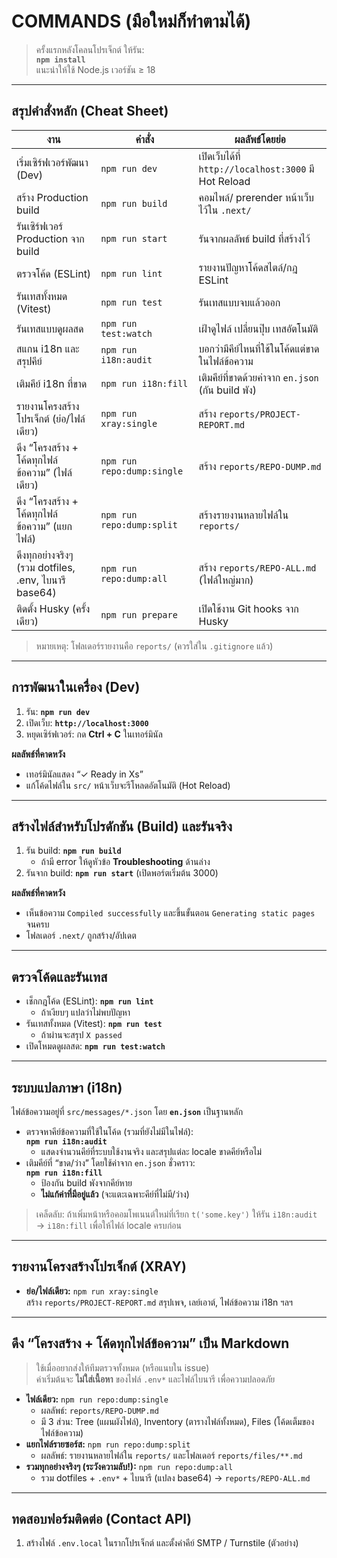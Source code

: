 # COMMANDS (มือใหม่ก็ทำตามได้)

> ครั้งแรกหลังโคลนโปรเจ็กต์ ให้รัน:  
> **`npm install`**  
> แนะนำให้ใช้ Node.js เวอร์ชัน ≥ 18

---

## สรุปคำสั่งหลัก (Cheat Sheet)

| งาน                                                  | คำสั่ง                     | ผลลัพธ์โดยย่อ                                        |
| ---------------------------------------------------- | -------------------------- | ---------------------------------------------------- |
| เริ่มเซิร์ฟเวอร์พัฒนา (Dev)                          | `npm run dev`              | เปิดเว็บได้ที่ `http://localhost:3000` มี Hot Reload |
| สร้าง Production build                               | `npm run build`            | คอมไพล์/ prerender หน้าเว็บไว้ใน `.next/`            |
| รันเซิร์ฟเวอร์ Production จาก build                  | `npm run start`            | รันจากผลลัพธ์ build ที่สร้างไว้                      |
| ตรวจโค้ด (ESLint)                                    | `npm run lint`             | รายงานปัญหาโค้ดสไตล์/กฎ ESLint                       |
| รันเทสทั้งหมด (Vitest)                               | `npm run test`             | รันเทสแบบจบแล้วออก                                   |
| รันเทสแบบดูผลสด                                      | `npm run test:watch`       | เฝ้าดูไฟล์ เปลี่ยนปุ๊บ เทสอัตโนมัติ                  |
| สแกน i18n และสรุปคีย์                                | `npm run i18n:audit`       | บอกว่ามีคีย์ไหนที่ใช้ในโค้ดแต่ขาดในไฟล์ข้อความ       |
| เติมคีย์ i18n ที่ขาด                                 | `npm run i18n:fill`        | เติมคีย์ที่ขาดด้วยค่าจาก `en.json` (กัน build พัง)   |
| รายงานโครงสร้างโปรเจ็กต์ (ย่อ/ไฟล์เดียว)             | `npm run xray:single`      | สร้าง `reports/PROJECT-REPORT.md`                    |
| ดึง “โครงสร้าง + โค้ดทุกไฟล์ข้อความ” (ไฟล์เดียว)     | `npm run repo:dump:single` | สร้าง `reports/REPO-DUMP.md`                         |
| ดึง “โครงสร้าง + โค้ดทุกไฟล์ข้อความ” (แยกไฟล์)       | `npm run repo:dump:split`  | สร้างรายงานหลายไฟล์ใน `reports/`                     |
| ดึงทุกอย่างจริงๆ (รวม dotfiles, .env, ไบนารี base64) | `npm run repo:dump:all`    | สร้าง `reports/REPO-ALL.md` (ไฟล์ใหญ่มาก)            |
| ติดตั้ง Husky (ครั้งเดียว)                           | `npm run prepare`          | เปิดใช้งาน Git hooks จาก Husky                       |

> หมายเหตุ: โฟลเดอร์รายงานคือ `reports/` (ควรใส่ใน `.gitignore` แล้ว)

---

## การพัฒนาในเครื่อง (Dev)

1. รัน: **`npm run dev`**
2. เปิดเว็บ: **`http://localhost:3000`**
3. หยุดเซิร์ฟเวอร์: กด **Ctrl + C** ในเทอร์มินัล

**ผลลัพธ์ที่คาดหวัง**

- เทอร์มินัลแสดง “✓ Ready in Xs”
- แก้โค้ดไฟล์ใน `src/` หน้าเว็บจะรีโหลดอัตโนมัติ (Hot Reload)

---

## สร้างไฟล์สำหรับโปรดักชัน (Build) และรันจริง

1. รัน build: **`npm run build`**
   - ถ้ามี error ให้ดูหัวข้อ **Troubleshooting** ด้านล่าง
2. รันจาก build: **`npm run start`** (เปิดพอร์ตเริ่มต้น 3000)

**ผลลัพธ์ที่คาดหวัง**

- เห็นข้อความ `Compiled successfully` และขึ้นขั้นตอน `Generating static pages` จนครบ
- โฟลเดอร์ `.next/` ถูกสร้าง/อัปเดต

---

## ตรวจโค้ดและรันเทส

- เช็กกฎโค้ด (ESLint): **`npm run lint`**
  - ถ้าเงียบๆ แปลว่าไม่พบปัญหา
- รันเทสทั้งหมด (Vitest): **`npm run test`**
  - ถ้าผ่านจะสรุป `X passed`
- เปิดโหมดดูผลสด: **`npm run test:watch`**

---

## ระบบแปลภาษา (i18n)

ไฟล์ข้อความอยู่ที่ `src/messages/*.json` โดย **`en.json`** เป็นฐานหลัก

- ตรวจหาคีย์ข้อความที่ใช้ในโค้ด (รวมที่ยังไม่มีในไฟล์):  
  **`npm run i18n:audit`**
  - แสดงจำนวนคีย์ที่ระบบใช้งานจริง และสรุปแต่ละ locale ขาดคีย์หรือไม่
- เติมคีย์ที่ “ขาด/ว่าง” โดยใช้ค่าจาก `en.json` ชั่วคราว:  
  **`npm run i18n:fill`**
  - ป้องกัน build พังจากคีย์หาย
  - **ไม่แก้ค่าที่มีอยู่แล้ว** (จะแตะเฉพาะคีย์ที่ไม่มี/ว่าง)

> เคล็ดลับ: ถ้าเพิ่มหน้าหรือคอมโพเนนต์ใหม่ที่เรียก `t('some.key')` ให้รัน `i18n:audit` → `i18n:fill` เพื่อให้ไฟล์ locale ครบก่อน

---

## รายงานโครงสร้างโปรเจ็กต์ (XRAY)

- **ย่อ/ไฟล์เดียว:** `npm run xray:single`  
  สร้าง `reports/PROJECT-REPORT.md` สรุปเพจ, เลย์เอาต์, ไฟล์ข้อความ i18n ฯลฯ

---

## ดึง “โครงสร้าง + โค้ดทุกไฟล์ข้อความ” เป็น Markdown

> ใช้เมื่ออยากส่งให้ทีมตรวจทั้งหมด (หรือแนบใน issue)  
> ค่าเริ่มต้นจะ **ไม่ใส่เนื้อหา** ของไฟล์ `.env*` และไฟล์ไบนารี เพื่อความปลอดภัย

- **ไฟล์เดียว:** `npm run repo:dump:single`
  - ผลลัพธ์: `reports/REPO-DUMP.md`
  - มี 3 ส่วน: Tree (แผนผังไฟล์), Inventory (ตารางไฟล์ทั้งหมด), Files (โค้ดเต็มของไฟล์ข้อความ)
- **แยกไฟล์รายซอร์ส:** `npm run repo:dump:split`
  - ผลลัพธ์: รายงานหลายไฟล์ใน `reports/` และโฟลเดอร์ `reports/files/**.md`
- **รวมทุกอย่างจริงๆ (ระวังความลับ!):** `npm run repo:dump:all`
  - รวม dotfiles + `.env*` + ไบนารี (แปลง base64) → `reports/REPO-ALL.md`

---

## ทดสอบฟอร์มติดต่อ (Contact API)

1. สร้างไฟล์ `.env.local` ในรากโปรเจ็กต์ และตั้งค่าคีย์ SMTP / Turnstile (ตัวอย่าง)

   
